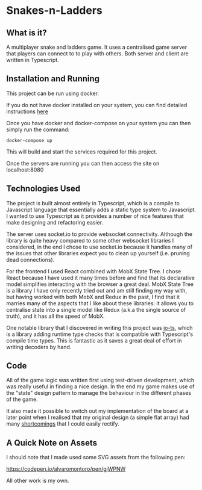 # Snakes-n-Ladders

## What is it?

A multiplayer snake and ladders game. It uses a centralised game server that
players can connect to to play with others. Both server and client are written
in Typescript.

## Installation and Running

This project can be run using docker.

If you do not have docker installed on your system, you can find detailed
instructions [here](https://docs.docker.com/install/)

Once you have docker and docker-compose on your system you can then simply run
the command:

```
docker-compose up
```

This will build and start the services required for this project.

Once the servers are running you can then access the site on localhost:8080

## Technologies Used

The project is built almost entirely in Typescript, which is a compile to
Javascript language that essentially adds a static type system to Javascript.
I wanted to use Typescript as it provides a number of nice features that make
designing and refactoring easier.

The server uses socket.io to provide websocket connectivity. Although the
library is quite heavy compared to some other websocket libraries I considered,
in the end I chose to use socket.io because it handles many of the issues that
other libraries expect you to clean up yourself (i.e. pruning dead connections).

For the frontend I used React combined with MobX State Tree. I chose React
because I have used it many times before and find that its declarative model
simplifies interacting with the browser a great deal. MobX State Tree is a
library I have only recently tried out and am still finding my way with, but
having worked with both MobX and Redux in the past, I find that it marries many
of the aspects that I like about these libraries: it allows you to centralise
state into a single model like Redux (a.k.a the single source of truth), and it
has all the speed of MobX.

One notable library that I discovered in writing this project was
[io-ts](https://github.com/gcanti/io-ts), which is a library adding runtime type
checks that is compatible with Typescript's compile time types. This is
fantastic as it saves a great deal of effort in writing decoders by hand.

## Code

All of the game logic was written first using test-driven development, which was
really useful in finding a nice design. In the end my game makes use of the
"state" design pattern to manage the behaviour in the different phases of the
game.

It also made it possible to switch out my implementation of the board at a later
point when I realised that my original design (a simple flat array) had many
[shortcomings](https://github.com/rohanorton/Snakes-N-Ladders/commit/f53e2a36065b964314e1d82d33380606180ef9dd)
that I could easily rectify.

## A Quick Note on Assets

I should note that I made used some SVG assets from the following pen:

https://codepen.io/alvaromontoro/pen/gjWPNW

All other work is my own.
